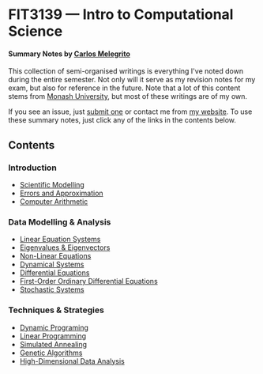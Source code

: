 # FIT3139 — Intro to Computational Science
#### Summary Notes by [Carlos Melegrito](http://mlgrto.com)

This collection of semi-organised writings is everything I've noted down during the entire semester. Not only will it serve as my revision notes for my exam, but also for reference in the future. Note that a lot of this content stems from [Monash University](http://www.monash.edu), but most of these writings are of my own.

If you see an issue, just [submit one](https://github.com/cjmlgrto/fit3139-notes/issues/new) or contact me from [my website](http://mlgrto.com/). To use these summary notes, just click any of the links in the contents below.

## Contents

### Introduction

* [Scientific Modelling][0]
* [Errors and Approximation][1]
* [Computer Arithmetic][2]

### Data Modelling & Analysis

* [Linear Equation Systems][3]
* [Eigenvalues & Eigenvectors][4]
* [Non-Linear Equations][5]
* [Dynamical Systems][6]
* [Differential Equations][7]
* [First-Order Ordinary Differential Equations][8]
* [Stochastic Systems][9]

### Techniques & Strategies

* [Dynamic Programing][10]
* [Linear Programming][11]
* [Simulated Annealing][12]
* [Genetic Algorithms][13]
* [High-Dimensional Data Analysis][14]

[0]: https://github.com/cjmlgrto/fit3139-notes/blob/master/notes/00-scientific_modelling.md
[1]: https://github.com/cjmlgrto/fit3139-notes/blob/master/notes/01-errors_and_approximation.md
[2]: https://github.com/cjmlgrto/fit3139-notes/blob/master/notes/02-computer_arithmetic.md
[3]: https://github.com/cjmlgrto/fit3139-notes/blob/master/notes/03-matrices.md
[4]: https://github.com/cjmlgrto/fit3139-notes/blob/master/notes/04-eigen.md
[5]: https://github.com/cjmlgrto/fit3139-notes/blob/master/notes/05-non_linear_equations.md
[6]: https://github.com/cjmlgrto/fit3139-notes/blob/master/notes/06-dynamical_systems.md
[7]: https://github.com/cjmlgrto/fit3139-notes/blob/master/notes/07-modelling_with_differentials.md
[8]: https://github.com/cjmlgrto/fit3139-notes/blob/master/notes/08-solving_ode.md
[9]: https://github.com/cjmlgrto/fit3139-notes/blob/master/notes/09-stochastic_modelling.md
[10]: https://github.com/cjmlgrto/fit3139-notes/blob/master/notes/10-dynamic_programming.md
[11]: https://github.com/cjmlgrto/fit3139-notes/blob/master/notes/11-linear_programming.md
[12]: https://github.com/cjmlgrto/fit3139-notes/blob/master/notes/12-simulated_annealing.md
[13]: https://github.com/cjmlgrto/fit3139-notes/blob/master/notes/13-genetic_algorithms.md
[14]: https://github.com/cjmlgrto/fit3139-notes/blob/master/notes/14-high_dimensional_data.md
